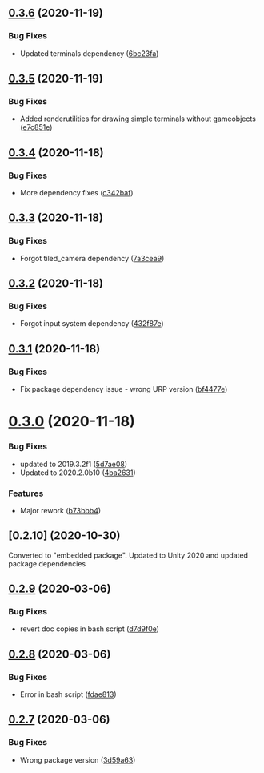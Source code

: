 ## [0.3.6](https://github.com/sarkahn/rltk_unity/compare/v0.3.5...v0.3.6) (2020-11-19)


### Bug Fixes

* Updated terminals dependency ([6bc23fa](https://github.com/sarkahn/rltk_unity/commit/6bc23fa1aad8880505e5b0d0cc7c14dc6dcea9b8))

## [0.3.5](https://github.com/sarkahn/rltk_unity/compare/v0.3.4...v0.3.5) (2020-11-19)


### Bug Fixes

* Added renderutilities for drawing simple terminals without gameobjects ([e7c851e](https://github.com/sarkahn/rltk_unity/commit/e7c851ee7c0cba3b50ee7ea446139e95b5d13665))

## [0.3.4](https://github.com/sarkahn/rltk_unity/compare/v0.3.3...v0.3.4) (2020-11-18)


### Bug Fixes

* More dependency fixes ([c342baf](https://github.com/sarkahn/rltk_unity/commit/c342bafa37e33532368c5ee73f80d2271afb60d7))

## [0.3.3](https://github.com/sarkahn/rltk_unity/compare/v0.3.2...v0.3.3) (2020-11-18)


### Bug Fixes

* Forgot tiled_camera dependency ([7a3cea9](https://github.com/sarkahn/rltk_unity/commit/7a3cea9cf97c6de626c83a869b8eec8c088883a5))

## [0.3.2](https://github.com/sarkahn/rltk_unity/compare/v0.3.1...v0.3.2) (2020-11-18)


### Bug Fixes

* Forgot input system dependency ([432f87e](https://github.com/sarkahn/rltk_unity/commit/432f87e2844bacb9edaea6bf211182a340cf414c))

## [0.3.1](https://github.com/sarkahn/rltk_unity/compare/v0.3.0...v0.3.1) (2020-11-18)


### Bug Fixes

* Fix  package dependency issue - wrong URP version ([bf4477e](https://github.com/sarkahn/rltk_unity/commit/bf4477e4a99484089206b6ad30d12de619b30d93))

# [0.3.0](https://github.com/sarkahn/rltk_unity/compare/v0.2.9...v0.3.0) (2020-11-18)


### Bug Fixes

* updated to 2019.3.2f1 ([5d7ae08](https://github.com/sarkahn/rltk_unity/commit/5d7ae082688f71aaf2ba144d9fe070d8acd2b88c))
* Updated to 2020.2.0b10 ([4ba2631](https://github.com/sarkahn/rltk_unity/commit/4ba2631963634d42c54a0d907c66147889915fd4))


### Features

* Major rework ([b73bbb4](https://github.com/sarkahn/rltk_unity/commit/b73bbb4bfe35506dcd3f14d3213301be83782920))

## [0.2.10] (2020-10-30)
Converted to "embedded package". Updated to Unity 2020 and updated package dependencies 

## [0.2.9](https://github.com/sarkahn/rltk_unity/compare/v0.2.8...v0.2.9) (2020-03-06)


### Bug Fixes

* revert doc copies in bash script ([d7d9f0e](https://github.com/sarkahn/rltk_unity/commit/d7d9f0ee6e1c771c27eb9a870140243802629ae4))

## [0.2.8](https://github.com/sarkahn/rltk_unity/compare/v0.2.7...v0.2.8) (2020-03-06)


### Bug Fixes

* Error in bash script ([fdae813](https://github.com/sarkahn/rltk_unity/commit/fdae813e7990bfdc5cbbf097bc2aabb14ba38d98))

## [0.2.7](https://github.com/sarkahn/rltk_unity/compare/v0.2.6...v0.2.7) (2020-03-06)


### Bug Fixes

* Wrong package version ([3d59a63](https://github.com/sarkahn/rltk_unity/commit/3d59a63411d15adf26b447e2d7ce2b4efe6103ae))
